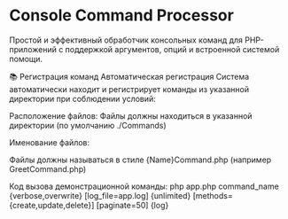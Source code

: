 # Console Command Processor

Простой и эффективный обработчик консольных команд для PHP-приложений с поддержкой аргументов, опций и встроенной системой помощи.

📚 Регистрация команд
Автоматическая регистрация
Система автоматически находит и регистрирует команды из указанной директории при соблюдении условий:

Расположение файлов: Файлы должны находиться в указанной директории (по умолчанию ./Commands)

Именование файлов:

Файлы должны называться в стиле {Name}Command.php (например GreetCommand.php)

Код вызова демонстрационной команды:
php app.php command_name {verbose,overwrite} [log_file=app.log] {unlimited} [methods={create,update,delete}] [paginate=50] {log}
